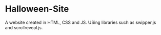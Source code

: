 # Halloween-Site
A website created in HTML, CSS and JS. USing libraries such as swipper.js and scrollreveal.js.
